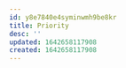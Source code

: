 ```yaml
---
id: y8e7840e4syminwmh9be8kr
title: Priority
desc: ''
updated: 1642658117908
created: 1642658117908
---
```



